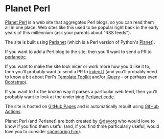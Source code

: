 # Planet Perl

[Planet Perl](https://perl.theplanetarium.org/) is a web site that aggregates Perl blogs, so you can read them all in one place. Web sites like this used to be popular right back in the early years of this millennium (ask your parents about "RSS feeds").

The site is built using [Perlanet](https://github.com/davorg/perlanet) (which is a Perl version of Python's [Planet](http://www.planetplanet.org/)).

If you want to add a Perl blog to the site, then you'll want to send a PR to [perlanetrc](https://github.com/davorg/planetperl/blob/master/perlanetrc).

If you want to make the site look nicer or work more how you'd like it to, then you'll probably want to send a PR to [index.tt](https://github.com/davorg/planetperl/blob/master/index.tt) (and you'll probably need to know a bit about Perl's [Template Toolkit](https://tt2.org/) and/or [jQuery](https://jquery.com/) - or perhaps even [Bootstrap](https://getbootstrap.com/)).

If you want to fix the broken way it parses a particular web feed, then you'll probably want to look at the underlying [Perlanet code](https://github.com/davorg/perlanet).

The site is hosted on [GitHub Pages](https://pages.github.com/) and is automatically rebuilt using [GitHub Actions](https://docs.github.com/en/free-pro-team@latest/actions).

Planet Perl (and Perlanet) are both created by [@davorg](https://twitter.com/davorg) who would love to know if you find them useful (and, if you find thme particularly useful, would love you to consider [sponsoring him](https://github.com/sponsors/davorg)).
